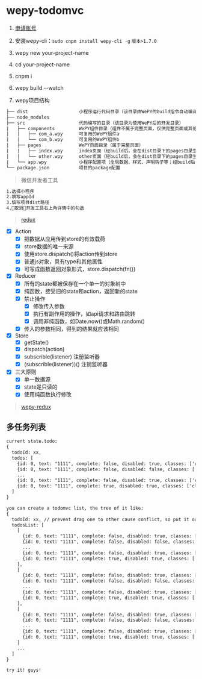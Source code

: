 # wepy-todomvc

1. [申请账号](https://developers.weixin.qq.com/miniprogram/dev/)

2. 安装wepy-cli：`sudo cnpm install wepy-cli -g` `版本>1.7.0`

3. wepy new your-project-name

4. cd your-project-name

5. cnpm i

6. wepy build --watch

7. wepy项目结构

```txt
├── dist                   小程序运行代码目录（该目录由WePY的build指令自动编译生成，请不要直接修改该目录下的文件）
├── node_modules
├── src                    代码编写的目录（该目录为使用WePY后的开发目录）
|   ├── components         WePY组件目录（组件不属于完整页面，仅供完整页面或其他组件引用）
|   |   ├── com_a.wpy      可复用的WePY组件a
|   |   └── com_b.wpy      可复用的WePY组件b
|   ├── pages              WePY页面目录（属于完整页面）
|   |   ├── index.wpy      index页面（经build后，会在dist目录下的pages目录生成index.js、index.json、index.wxml和index.wxss文件）
|   |   └── other.wpy      other页面（经build后，会在dist目录下的pages目录生成other.js、other.json、other.wxml和other.wxss文件）
|   └── app.wpy            小程序配置项（全局数据、样式、声明钩子等；经build后，会在dist目录下生成app.js、app.json和app.wxss文件）
└── package.json           项目的package配置
```

> 微信开发者工具

```txt
1.选择小程序
2.填写appId
3.填写项目dist路径
4.取消开发工具右上角详情中的勾选
```

> [redux](http://cn.redux.js.org)
- [x] Action
  - [x] 把数据从应用传到store的有效载荷
  - [x] store数据的唯一来源
  - [x] 使用store.dispatch()将action传到store
  - [x] 普通js对象，具有type和其他属性
  - [x] 可写成函数返回对象形式，store.dispatch(fn())
- [x] Reducer
  - [x] 所有的state都被保存在一个单一的对象树中
  - [x] 纯函数，接受旧的state和action，返回新的state
  - [x] 禁止操作
    - [x] 修改传入参数
    - [x] 执行有副作用的操作，如api请求和路由跳转
    - [x] 调用非纯函数，如Date.now()或Math.random()
  - [x] 传入的参数相同，得到的结果就应该相同
- [x] Store
  - [x] getState()
  - [x] dispatch(action)
  - [x] subscrible(listener) 注册监听器
  - [x] (subscrible(listener))() 注销监听器
- [x] 三大原则
  - [x] 单一数据源
  - [x] state是只读的
  - [x] 使用纯函数执行修改

> [wepy-redux](https://www.npmjs.com/package/wepy-redux)

## 多任务列表

```txt
current state.todo:
{
  todoId: xx,
  todos: [
    {id: 0, text: "1111", complete: false, disabled: true, classes: ['class1']},
    {id: 0, text: "1111", complete: false, disabled: false, classes: ['class2']},
    ...
    {id: 0, text: "1111", complete: false, disabled: true, classes: ['class1']},
    {id: 0, text: "1111", complete: true, disabled: true, classes: ['class3']}
  ]
}

you can create a todomvc list, the tree of it like:
{
  todoId: xx, // prevent drag one to other cause conflict, so put it outside
  todosList: [
    [
      {id: 0, text: "1111", complete: false, disabled: true, classes: ['class1']},
      {id: 0, text: "1111", complete: false, disabled: false, classes: ['class2']},
      ...
      {id: 0, text: "1111", complete: false, disabled: true, classes: ['class1']},
      {id: 0, text: "1111", complete: true, disabled: true, classes: ['class3']}
    ],
    [
      {id: 0, text: "1111", complete: false, disabled: true, classes: ['class1']},
      {id: 0, text: "1111", complete: false, disabled: false, classes: ['class2']},
      ...
      {id: 0, text: "1111", complete: false, disabled: true, classes: ['class1']},
      {id: 0, text: "1111", complete: true, disabled: true, classes: ['class3']}
    ],
    [
      {id: 0, text: "1111", complete: false, disabled: true, classes: ['class1']},
      {id: 0, text: "1111", complete: false, disabled: false, classes: ['class2']},
      ...
      {id: 0, text: "1111", complete: false, disabled: true, classes: ['class1']},
      {id: 0, text: "1111", complete: true, disabled: true, classes: ['class3']}
    ]
    ...
  ]
}

try it! guys!
```
